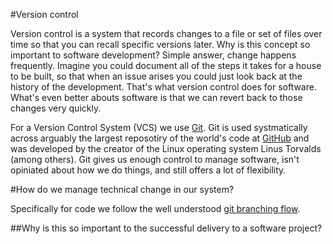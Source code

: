 #Version control

Version control is a system that records changes to a file or set of files over time so that you can recall specific versions later. Why is this concept so important to software development? Simple answer, change happens frequently. Imagine you could document all of the steps it takes for a house to be built, so that when an issue arises you could just look back at the history of the development. That's what version control does for software. What's even better abouts software is that we can revert back to those changes very quickly.

For a Version Control System (VCS) we use [Git](http://git-scm.com/). Git is used systmatically across arguably the largest reposotiry of the world's code at [GitHub](http://git-scm.com/) and was developed by the creator of the Linux operating system Linus Torvalds (among others). Git gives us enough control to manage software, isn't opiniated about how we do things, and still offers a lot of flexibility. 

#How do we manage technical change in our system?

Specifically for code we follow the well understood [git branching flow](http://nvie.com/posts/a-successful-git-branching-model/). 

##Why is this so important to the successful delivery to a software project?



